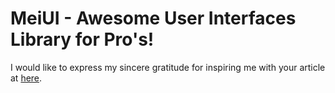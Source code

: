 # MeiUI - Awesome User Interfaces Library for Pro's!
I would like to express my sincere gratitude for inspiring me with your article at [here](https://betterprogramming.pub/how-to-create-and-publish-react-typescript-npm-package-with-demo-and-automated-build-80c40ec28aca#a15d).
